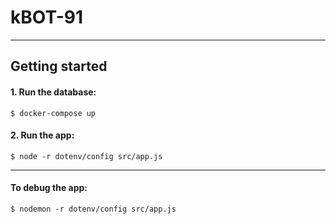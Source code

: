 # kBOT-91
***
## Getting started
#### 1. Run the database:
``$ docker-compose up``
#### 2. Run the app:
``$ node -r dotenv/config src/app.js``
***
#### To debug the app:
``$ nodemon -r dotenv/config src/app.js``